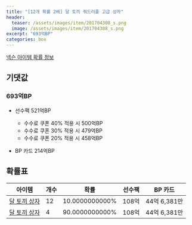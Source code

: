 ```yaml
---
title: "[12개 확률 2배] 달 토끼 쿼드러플 고급 상자"
header:
  teaser: /assets/images/item/201704308_s.png
  image: /assets/images/item/201704308_s.png
excerpt: "693억BP"
categories: box
---
```

[넥슨 아이템 확률 정보](http://iteminfo.nexon.com/probability/fco?sn=7582)

## 기댓값
### 693억BP
- 선수팩 521억BP
  - 수수료 쿠폰 40% 적용 시 500억BP
  - 수수료 쿠폰 30% 적용 시 479억BP
  - 수수료 쿠폰 20% 적용 시 458억BP

- BP 카드 214억BP

## 확률표

|아이템|개수|확률|선수팩|BP 카드|
|---|---|---|---|---|
|[달 토끼 상자](/box/7581)|12|10.0000000000%|108억|44억 6,381만|
|[달 토끼 상자](/box/7581)|4|90.0000000000%|108억|44억 6,381만|
